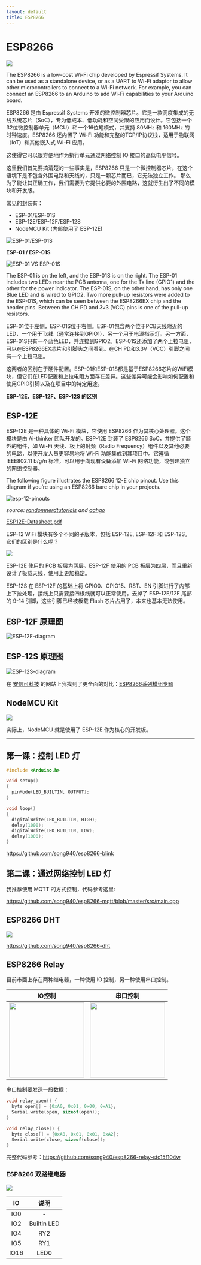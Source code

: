 ```yaml
---
layout: default
title: ESP8266
---
```


# ESP8266

![](https://i0.wp.com/randomnerdtutorials.com/wp-content/uploads/2022/10/ESP8266-Getting.jpg)

The ESP8266 is a low-cost Wi-Fi chip developed by Espressif Systems. It can be used as a standalone device, or as a UART to Wi-Fi adaptor to allow other microcontrollers to connect to a Wi-Fi network. For example, you can connect an ESP8266 to an Arduino to add Wi-Fi capabilities to your Arduino board.

ESP8266 是由 Espressif Systems 开发的微控制器芯片。它是一款高度集成的无线系统芯片（SoC），专为低成本、低功耗和空间受限的应用而设计。它包括一个32位微控制器单元（MCU）和一个16位短模式，并支持 80MHz 和 160MHz 的时钟速度。ESP8266 还内置了 Wi-Fi 功能和完整的TCP/IP协议栈，适用于物联网（IoT）和其他嵌入式 Wi-Fi 应用。

这使得它可以很方便地作为执行单元通过网络控制 IO 接口的高低电平信号。

这里我们首先要搞清楚的一些事实是，ESP8266 只是一个微控制器芯片，在这个语境下是不包含外围电路和天线的，只是一颗芯片而已，它无法独立工作。
那么为了能让其正确工作，我们需要为它提供必要的外围电路，这就衍生出了不同的模块和开发版。

常见的封装有：

- ESP-01/ESP-01S
- ESP-12E/ESP-12F/ESP-12S
- NodeMCU Kit (内部使用了 ESP-12E)

![ESP-01/ESP-01S](https://res.utmel.com/Images/UEditor/32c98dcd-7392-419f-b534-8cab6aab720e.jpg)

**ESP-01 / ESP-01S**

![ESP-01 VS ESP-01S](https://res.utmel.com/Images/UEditor/3b84ca6f-e691-478e-a7ff-6648c37b50cf.jpg)

The ESP-01 is on the left, and the ESP-01S is on the right. The ESP-01  includes two LEDs near the PCB antenna, one for the Tx line (GPIO1) and the other for the power indicator. The ESP-01S, on the other hand, has only one Blue LED and is wired to GPIO2. Two more pull-up resistors were added to the ESP-01S, which can be seen between the ESP8266EX chip and the header pins. Between the CH PD and 3v3 (VCC) pins is one of the pull-up resistors.

ESP-01位于左侧，ESP-01S位于右侧。ESP-01包含两个位于PCB天线附近的LED，一个用于Tx线（通常连接到GPIO1），另一个用于电源指示灯。另一方面，ESP-01S只有一个蓝色LED，并连接到GPIO2。ESP-01S还添加了两个上拉电阻，可以在ESP8266EX芯片和引脚头之间看到。在CH PD和3.3V（VCC）引脚之间有一个上拉电阻。

这两者的区别在于硬件配置。ESP-01和ESP-01S都是基于ESP8266芯片的WiFi模块，但它们在LED配置和上拉电阻方面存在差异。这些差异可能会影响如何配置和使用GPIO引脚以及在项目中的特定用途。

**ESP-12E、ESP-12F、ESP-12S 的区别**

## ESP-12E

ESP-12E 是一种具体的 Wi-Fi 模块，它使用 ESP8266 作为其核心处理器。这个模块是由 Ai-thinker 团队开发的。ESP-12E 封装了 ESP8266 SoC，并提供了额外的组件，如 Wi-Fi 天线、板上的射频（Radio Frequency）组件以及其他必要的电路，以便开发人员更容易地将 Wi-Fi 功能集成到其项目中。它遵循 IEEE802.11 b/g/n 标准，可以用于向现有设备添加 Wi-Fi 网络功能，或创建独立的网络控制器。

The following figure illustrates the ESP8266 12-E chip pinout. Use this diagram if you’re using an ESP8266 bare chip in your projects.

![esp-12-pinouts](https://www.aahgo.com/wp-content/uploads/2022/10/esp-12-pinouts.png)

_source: [randomnerdtutorials](https://randomnerdtutorials.com/) and [aahgo](https://www.aahgo.com/post/437.html)_

[ESP12E-Datasheet.pdf](https://components101.com/sites/default/files/2021-09/ESP12E-Datasheet.pdf)

ESP-12 WiFi 模块有多个不同的子版本，包括 ESP-12E, ESP-12F 和 ESP-12S。它们的区别是什么呢？

![](https://www.aahgo.com/wp-content/uploads/2022/10/esp-12-all-1.jpg)

ESP-12E 使用的 PCB 板层为两层。ESP-12F 使用的 PCB 板层为四层，而且重新设计了板载天线，使用上更加稳定。

ESP-12S 在 ESP-12F 的基础上将 GPIO0、GPIO15、RST、EN 引脚进行了内部上下拉处理，接线上只需要接四根线就可以正常使用。去掉了 ESP-12E/12F 尾部的 9-14 引脚，这些引脚已经被板载 Flash 芯片占用了，本来也基本无法使用。

## ESP-12F 原理图

![ESP-12F-diagram](https://www.aahgo.com/wp-content/uploads/2022/10/ESP-12F-diagram.png)

## ESP-12S 原理图

![ESP-12S-diagram](https://www.aahgo.com/wp-content/uploads/2022/10/ESP-12S-diagram.png)

在 [安信可科技](ai-thinker.com) 的网站上我找到了更全面的对比：[ESP8266系列模组专题](https://docs.ai-thinker.com/esp8266)

## NodeMCU Kit

![](https://i0.wp.com/randomnerdtutorials.com/wp-content/uploads/2019/05/ESP8266-NodeMCU-kit-12-E-pinout-gpio-pin.png)

实际上，NodeMCU 就是使用了 ESP-12E 作为核心的开发板。

---

## 第一课：控制 LED 灯

```c
#include <Arduino.h>

void setup()
{
  pinMode(LED_BUILTIN, OUTPUT);
}

void loop()
{
  digitalWrite(LED_BUILTIN, HIGH);
  delay(1000);
  digitalWrite(LED_BUILTIN, LOW);
  delay(1000);
}
```

<https://github.com/song940/esp8266-blink>

## 第二课：通过网络控制 LED 灯

我推荐使用 MQTT 的方式控制，代码参考这里:

<https://github.com/song940/esp8266-mqtt/blob/master/src/main.cpp>

## ESP8266 DHT

![](https://m.media-amazon.com/images/I/514KLFg67gL.jpg)

<https://github.com/song940/esp8266-dht>

## ESP8266 Relay

目前市面上存在两种继电器，一种使用 IO 控制，另一种使用串口控制。

|IO控制|串口控制|
|:---:|:---:|
<img src="https://m.media-amazon.com/images/I/61aUa18F8KL._SX522_.jpg" width="200" /> | <img width="200" src="https://m.media-amazon.com/images/I/61YHmAi5G3L._AC_UF1000,1000_QL80_.jpg" /> |

串口控制要发送一段数据：

```c
void relay_open() {
  byte open[] = {0xA0, 0x01, 0x00, 0xA1};
  Serial.write(open, sizeof(open));
} 

void relay_close() {
  byte close[] = {0xA0, 0x01, 0x01, 0xA2};
  Serial.write(close, sizeof(close));
}
```

完整代码参考：<https://github.com/song940/esp8266-relay-stc15f104w>

### ESP8266 双路继电器

![](https://i.ebayimg.com/images/g/uLQAAOSwW-Jj2ztp/s-l1600.jpg)

|IO|说明|
|:---:|:---:|
|IO0|-|
|IO2| Builtin LED|
|IO4|RY2|
|IO5|RY1|
|IO16|LED0|
